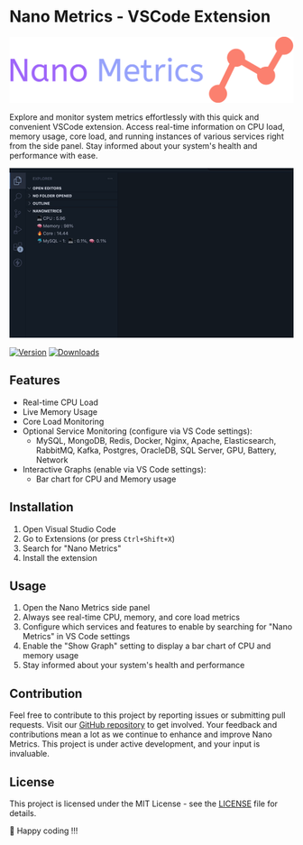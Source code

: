 # Nano Metrics - VSCode Extension

![Nano Metrics Logo](https://raw.githubusercontent.com/nuhmanpk/nanometrics/main/images/logo-full.png)

Explore and monitor system metrics effortlessly with this quick and convenient VSCode extension. Access real-time information on CPU load, memory usage, core load, and running instances of various services right from the side panel. Stay informed about your system's health and performance with ease.

![Nano Metrics Demo](https://raw.githubusercontent.com/nuhmanpk/nanometrics/main/images/demo.gif)


  [![Version](https://img.shields.io/visual-studio-marketplace/v/nuhmanpk.nanometrics.svg)](https://marketplace.visualstudio.com/items?itemName=nuhmanpk.nanometrics)
  [![Downloads](https://img.shields.io/visual-studio-marketplace/d/nuhmanpk.nanometrics.svg)](https://marketplace.visualstudio.com/items?itemName=nuhmanpk.nanometrics)

## Features


- Real-time CPU Load
- Live Memory Usage
- Core Load Monitoring
 - Optional Service Monitoring (configure via VS Code settings):
   - MySQL, MongoDB, Redis, Docker, Nginx, Apache, Elasticsearch, RabbitMQ, Kafka, Postgres, OracleDB, SQL Server, GPU, Battery, Network
 - Interactive Graphs (enable via VS Code settings):
   - Bar chart for CPU and Memory usage

## Installation

1. Open Visual Studio Code
2. Go to Extensions (or press `Ctrl+Shift+X`)
3. Search for "Nano Metrics"
4. Install the extension

## Usage


1. Open the Nano Metrics side panel
2. Always see real-time CPU, memory, and core load metrics
3. Configure which services and features to enable by searching for "Nano Metrics" in VS Code settings
4. Enable the "Show Graph" setting to display a bar chart of CPU and memory usage
5. Stay informed about your system's health and performance


## Contribution

Feel free to contribute to this project by reporting issues or submitting pull requests. Visit our [GitHub repository](https://github.com/nuhmanpk/nanometrics) to get involved. Your feedback and contributions mean a lot as we continue to enhance and improve Nano Metrics. This project is under active development, and your input is invaluable.

## License

This project is licensed under the MIT License - see the [LICENSE](https://github.com/nuhmanpk/nanometrics) file for details.

🚀 Happy coding !!!

